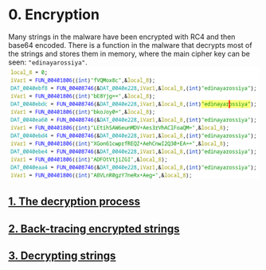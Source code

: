 # 0. Encryption
Many strings in the malware have been encrypted with RC4 and then base64 encoded.
There is a function in the malware that decrypts most of the strings and stores them in memory, where the main cipher key can be seen: `"edinayarossiya"`.
![](img/cipher-key.png)

## [1. The decryption process](1-decryption-process.md)

## [2. Back-tracing encrypted strings](2-back-tracing)

## [3. Decrypting strings](3-decrypting-strings)